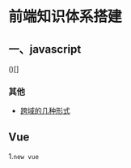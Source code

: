 # 前端知识体系搭建



## 一、javascript

()[]


### 其他

- [跨域的几种形式](https://github.com/charmJiang/front-end-knowledge-systems/blob/main/browser/%E8%B7%A8%E5%9F%9F.md)

  



## Vue

1.`new vue`